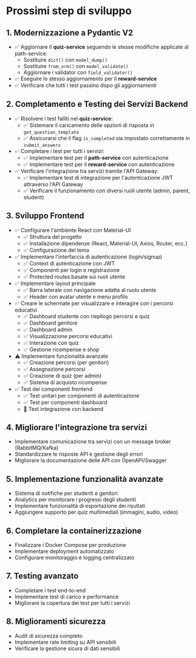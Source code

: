 # Prossimi step di sviluppo

## 1. Modernizzazione a Pydantic V2
- ✅ Aggiornare il **quiz-service** seguendo le stesse modifiche applicate al path-service:
  - Sostituire `dict()` con `model_dump()`
  - Sostituire `from_orm()` con `model_validate()`
  - Aggiornare i validator con `field_validator()`
- ✅ Eseguire lo stesso aggiornamento per il **reward-service**
- ✅ Verificare che tutti i test passino dopo gli aggiornamenti

## 2. Completamento e Testing dei Servizi Backend
- ✅ Risolvere i test falliti nel **quiz-service**:
  - ✅ Sistemare il caricamento delle opzioni di risposta in `get_question_template`
  - ✅ Assicurarsi che il flag `is_completed` sia impostato correttamente in `submit_answers`
- ✅ Completare i test per tutti i servizi:
  - ✅ Implementare test per il **path-service** con autenticazione
  - ✅ Implementare test per il **reward-service** con autenticazione
- ✅ Verificare l'integrazione tra servizi tramite l'API Gateway:
  - ✅ Implementare test di integrazione per l'autenticazione JWT attraverso l'API Gateway
  - ✅ Verificare il funzionamento con diversi ruoli utente (admin, parent, student)

## 3. Sviluppo Frontend
- ✅ Configurare l'ambiente React con Material-UI
  - ✅ Struttura del progetto
  - ✅ Installazione dipendenze (React, Material-UI, Axios, Router, ecc.)
  - ✅ Configurazione del tema 
- ✅ Implementare l'interfaccia di autenticazione (login/signup)
  - ✅ Context di autenticazione con JWT
  - ✅ Componenti per login e registrazione
  - ✅ Protected routes basate sui ruoli utente
- ✅ Implementare layout principale
  - ✅ Barra laterale con navigazione adatta al ruolo utente
  - ✅ Header con avatar utente e menu profilo
- ✅ Creare le schermate per visualizzare e interagire con i percorsi educativi
  - ✅ Dashboard studente con riepilogo percorsi e quiz
  - ✅ Dashboard genitore
  - ✅ Dashboard admin
  - ✅ Visualizzazione percorsi educativi
  - ✅ Interazione con quiz
  - ✅ Gestione ricompense e shop
- ⚠️ Implementare funzionalità avanzate
  - ✅ Creazione percorsi (per genitori)
  - ✅ Assegnazione percorsi
  - ✅ Creazione di quiz (per admin)
  - ✅ Sistema di acquisto ricompense
- ✅ Test dei componenti frontend
  - ✅ Test unitari per componenti di autenticazione
  - ✅ Test per componenti dashboard
  - 🔄 Test integrazione con backend

## 4. Migliorare l'integrazione tra servizi
- Implementare comunicazione tra servizi con un message broker (RabbitMQ/Kafka)
- Standardizzare le risposte API e gestione degli errori
- Migliorare la documentazione delle API con OpenAPI/Swagger

## 5. Implementazione funzionalità avanzate
- Sistema di notifiche per studenti e genitori
- Analytics per monitorare i progressi degli studenti
- Implementare funzionalità di esportazione dei risultati
- Aggiungere supporto per quiz multimediali (immagini, audio, video)

## 6. Completare la containerizzazione
- Finalizzare i Docker Compose per produzione
- Implementare deployment automatizzato
- Configurare monitoraggio e logging centralizzato

## 7. Testing avanzato
- Completare i test end-to-end
- Implementare test di carico e performance
- Migliorare la copertura dei test per tutti i servizi

## 8. Miglioramenti sicurezza
- Audit di sicurezza completo
- Implementare rate limiting su API sensibili
- Verificare la gestione sicura di dati sensibili
